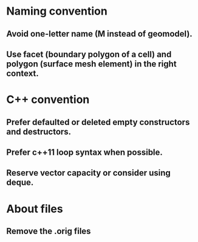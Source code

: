 # Naming convention

## Avoid one-letter name (M instead of geomodel).
## Use facet (boundary polygon of a cell) and polygon (surface mesh element) in the right context.

# C++ convention

## Prefer defaulted or deleted empty constructors and destructors.
## Prefer c++11 loop syntax when possible.
## Reserve vector capacity or consider using deque.

# About files

## Remove the .orig files